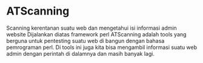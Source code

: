 # ATScanning
Scanning kerentanan suatu web dan mengetahui isi informasi admin website
Dijalankan diatas framework perl
ATScanning adalah tools yang berguna untuk pentesting suatu web di bangun dengan bahasa pemrograman perl.
Di tools ini juga kita bisa mengambil informasi suatu web admin dengan perintah di dalamnya dan masih banyak lagi.
